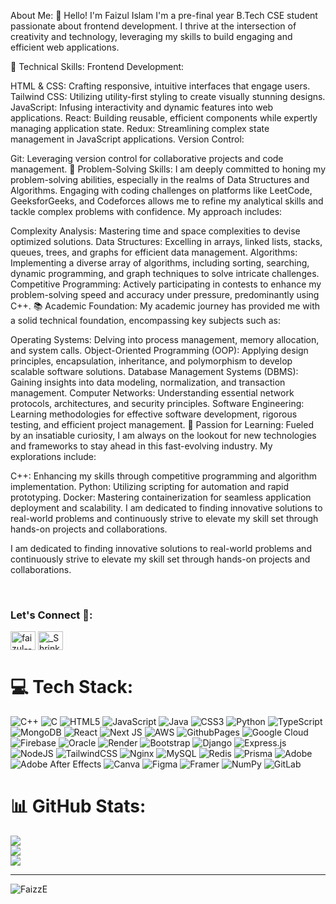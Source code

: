 About Me:
👋 Hello! I'm Faizul Islam
I'm a pre-final year B.Tech CSE student passionate about frontend development. I thrive at the intersection of creativity and technology, leveraging my skills to build engaging and efficient web applications.

🌟 Technical Skills:
Frontend Development:

HTML & CSS: Crafting responsive, intuitive interfaces that engage users.
Tailwind CSS: Utilizing utility-first styling to create visually stunning designs.
JavaScript: Infusing interactivity and dynamic features into web applications.
React: Building reusable, efficient components while expertly managing application state.
Redux: Streamlining complex state management in JavaScript applications.
Version Control:

Git: Leveraging version control for collaborative projects and code management.
🧩 Problem-Solving Skills:
I am deeply committed to honing my problem-solving abilities, especially in the realms of Data Structures and Algorithms. Engaging with coding challenges on platforms like LeetCode, GeeksforGeeks, and Codeforces allows me to refine my analytical skills and tackle complex problems with confidence. My approach includes:

Complexity Analysis: Mastering time and space complexities to devise optimized solutions.
Data Structures: Excelling in arrays, linked lists, stacks, queues, trees, and graphs for efficient data management.
Algorithms: Implementing a diverse array of algorithms, including sorting, searching, dynamic programming, and graph techniques to solve intricate challenges.
Competitive Programming: Actively participating in contests to enhance my problem-solving speed and accuracy under pressure, predominantly using C++.
📚 Academic Foundation:
My academic journey has provided me with a solid technical foundation, encompassing key subjects such as:

Operating Systems: Delving into process management, memory allocation, and system calls.
Object-Oriented Programming (OOP): Applying design principles, encapsulation, inheritance, and polymorphism to develop scalable software solutions.
Database Management Systems (DBMS): Gaining insights into data modeling, normalization, and transaction management.
Computer Networks: Understanding essential network protocols, architectures, and security principles.
Software Engineering: Learning methodologies for effective software development, rigorous testing, and efficient project management.
🌱 Passion for Learning:
Fueled by an insatiable curiosity, I am always on the lookout for new technologies and frameworks to stay ahead in this fast-evolving industry. My explorations include:

C++: Enhancing my skills through competitive programming and algorithm implementation.
Python: Utilizing scripting for automation and rapid prototyping.
Docker: Mastering containerization for seamless application deployment and scalability.
I am dedicated to finding innovative solutions to real-world problems and continuously strive to elevate my skill set through hands-on projects and collaborations.

I am dedicated to finding innovative solutions to real-world problems and continuously strive to elevate my skill set through hands-on projects and collaborations.


<br>
<h3 align="left">Let's Connect 🤝:</h3>
<p align="left">
<a href="https://www.linkedin.com/in/faizul--islam/" target="blank"><img align="center" src="https://raw.githubusercontent.com/rahuldkjain/github-profile-readme-generator/master/src/images/icons/Social/linked-in-alt.svg" alt="faizul--islam" height="30" width="40" /></a>
<!-- <a href="https://www.codechef.com/users/dhruvishah97" target="blank"><img align="center" src="https://cdn.jsdelivr.net/npm/simple-icons@3.1.0/icons/codechef.svg" alt="dhruvishah97" height="30" width="40" /></a> -->
<!-- <a href="https://www.hackerrank.com/dhruvishah05" target="blank"><img align="center" src="https://raw.githubusercontent.com/rahuldkjain/github-profile-readme-generator/master/src/images/icons/Social/hackerrank.svg" alt="dhruvishah05" height="30" width="40" /></a> -->
<a href="https://leetcode.com/u/_Shrink/" target="blank"><img align="center" src="https://raw.githubusercontent.com/rahuldkjain/github-profile-readme-generator/master/src/images/icons/Social/leet-code.svg" alt="_Shrink" height="30" width="40" /></a>
<!-- <a href="https://auth.geeksforgeeks.org/user/patvauplmxy" target="blank"><img align="center" src="https://raw.githubusercontent.com/rahuldkjain/github-profile-readme-generator/master/src/images/icons/Social/geeks-for-geeks.svg" alt="patvauplmxy" height="30" width="40" /></a>
</p> -->
<br>

# 💻 Tech Stack:
![C++](https://img.shields.io/badge/c++-%2300599C.svg?style=for-the-badge&logo=c%2B%2B&logoColor=white) ![C](https://img.shields.io/badge/c-%2300599C.svg?style=for-the-badge&logo=c&logoColor=white) ![HTML5](https://img.shields.io/badge/html5-%23E34F26.svg?style=for-the-badge&logo=html5&logoColor=white) ![JavaScript](https://img.shields.io/badge/javascript-%23323330.svg?style=for-the-badge&logo=javascript&logoColor=%23F7DF1E) ![Java](https://img.shields.io/badge/java-%23ED8B00.svg?style=for-the-badge&logo=openjdk&logoColor=white) ![CSS3](https://img.shields.io/badge/css3-%231572B6.svg?style=for-the-badge&logo=css3&logoColor=white) ![Python](https://img.shields.io/badge/python-3670A0?style=for-the-badge&logo=python&logoColor=ffdd54) ![TypeScript](https://img.shields.io/badge/typescript-%23007ACC.svg?style=for-the-badge&logo=typescript&logoColor=white) ![MongoDB](https://img.shields.io/badge/MongoDB-%234ea94b.svg?style=for-the-badge&logo=mongodb&logoColor=white) ![React](https://img.shields.io/badge/react-%2320232a.svg?style=for-the-badge&logo=react&logoColor=%2361DAFB) ![Next JS](https://img.shields.io/badge/Next-black?style=for-the-badge&logo=next.js&logoColor=white) ![AWS](https://img.shields.io/badge/AWS-%23FF9900.svg?style=for-the-badge&logo=amazon-aws&logoColor=white) ![GithubPages](https://img.shields.io/badge/github%20pages-121013?style=for-the-badge&logo=github&logoColor=white) ![Google Cloud](https://img.shields.io/badge/GoogleCloud-%234285F4.svg?style=for-the-badge&logo=google-cloud&logoColor=white) ![Firebase](https://img.shields.io/badge/firebase-%23039BE5.svg?style=for-the-badge&logo=firebase) ![Oracle](https://img.shields.io/badge/Oracle-F80000?style=for-the-badge&logo=oracle&logoColor=white) ![Render](https://img.shields.io/badge/Render-%46E3B7.svg?style=for-the-badge&logo=render&logoColor=white) ![Bootstrap](https://img.shields.io/badge/bootstrap-%238511FA.svg?style=for-the-badge&logo=bootstrap&logoColor=white) ![Django](https://img.shields.io/badge/django-%23092E20.svg?style=for-the-badge&logo=django&logoColor=white) ![Express.js](https://img.shields.io/badge/express.js-%23404d59.svg?style=for-the-badge&logo=express&logoColor=%2361DAFB) ![NodeJS](https://img.shields.io/badge/node.js-6DA55F?style=for-the-badge&logo=node.js&logoColor=white) ![TailwindCSS](https://img.shields.io/badge/tailwindcss-%2338B2AC.svg?style=for-the-badge&logo=tailwind-css&logoColor=white) ![Nginx](https://img.shields.io/badge/nginx-%23009639.svg?style=for-the-badge&logo=nginx&logoColor=white) ![MySQL](https://img.shields.io/badge/mysql-4479A1.svg?style=for-the-badge&logo=mysql&logoColor=white) ![Redis](https://img.shields.io/badge/redis-%23DD0031.svg?style=for-the-badge&logo=redis&logoColor=white) ![Prisma](https://img.shields.io/badge/Prisma-3982CE?style=for-the-badge&logo=Prisma&logoColor=white) ![Adobe](https://img.shields.io/badge/adobe-%23FF0000.svg?style=for-the-badge&logo=adobe&logoColor=white) ![Adobe After Effects](https://img.shields.io/badge/Adobe%20After%20Effects-9999FF.svg?style=for-the-badge&logo=Adobe%20After%20Effects&logoColor=white) ![Canva](https://img.shields.io/badge/Canva-%2300C4CC.svg?style=for-the-badge&logo=Canva&logoColor=white) ![Figma](https://img.shields.io/badge/figma-%23F24E1E.svg?style=for-the-badge&logo=figma&logoColor=white) ![Framer](https://img.shields.io/badge/Framer-black?style=for-the-badge&logo=framer&logoColor=blue) ![NumPy](https://img.shields.io/badge/numpy-%23013243.svg?style=for-the-badge&logo=numpy&logoColor=white) ![GitLab](https://img.shields.io/badge/gitlab-%23181717.svg?style=for-the-badge&logo=gitlab&logoColor=white)
# 📊 GitHub Stats:
![](https://github-readme-stats.vercel.app/api?username=FaizzE&theme=codeSTACKr&hide_border=false&include_all_commits=false&count_private=false)<br/>
![](https://github-readme-streak-stats.herokuapp.com/?user=FaizzE&theme=codeSTACKr&hide_border=false)<br/>
![](https://github-readme-stats.vercel.app/api/top-langs/?username=FaizzE&theme=codeSTACKr&hide_border=false&include_all_commits=false&count_private=false&layout=compact)

---
<p align="left"> <img src="https://komarev.com/ghpvc/?username=FaizzE&label=Profile%20views&color=0e75b6&style=flat" alt="FaizzE"/> </p>

<!-- Proudly created with GPRM ( https://gprm.itsvg.in ) -->
